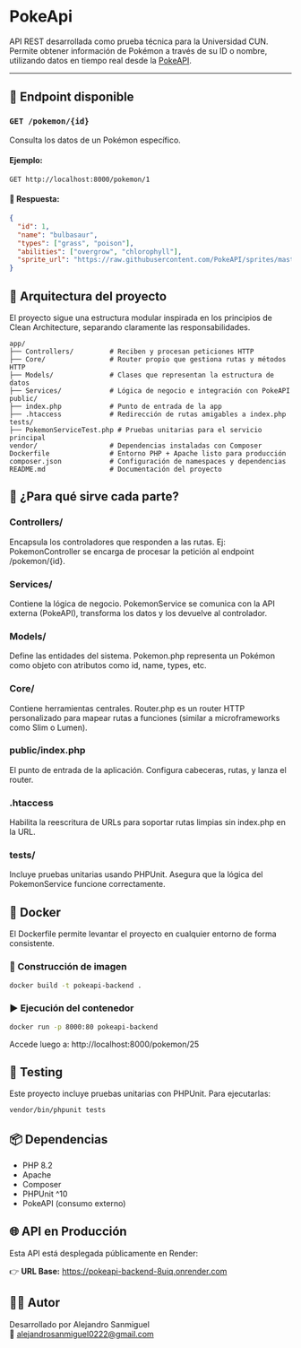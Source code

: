# PokeApi 

API REST desarrollada como prueba técnica para la Universidad CUN. Permite obtener información de Pokémon a través de su ID o nombre, utilizando datos en tiempo real desde la [PokeAPI](https://pokeapi.co/).

---

## 🚀 Endpoint disponible

### `GET /pokemon/{id}`

Consulta los datos de un Pokémon específico.

#### Ejemplo:
```
GET http://localhost:8000/pokemon/1
```

#### 🧾 Respuesta:
```json
{
  "id": 1,
  "name": "bulbasaur",
  "types": ["grass", "poison"],
  "abilities": ["overgrow", "chlorophyll"],
  "sprite_url": "https://raw.githubusercontent.com/PokeAPI/sprites/master/sprites/pokemon/1.png"
}
```

## 🧠 Arquitectura del proyecto

El proyecto sigue una estructura modular inspirada en los principios de Clean Architecture, separando claramente las responsabilidades.

```
app/
├── Controllers/         # Reciben y procesan peticiones HTTP
├── Core/                # Router propio que gestiona rutas y métodos HTTP
├── Models/              # Clases que representan la estructura de datos
├── Services/            # Lógica de negocio e integración con PokeAPI
public/
├── index.php            # Punto de entrada de la app
├── .htaccess            # Redirección de rutas amigables a index.php
tests/
├── PokemonServiceTest.php # Pruebas unitarias para el servicio principal
vendor/                  # Dependencias instaladas con Composer
Dockerfile               # Entorno PHP + Apache listo para producción
composer.json            # Configuración de namespaces y dependencias
README.md                # Documentación del proyecto
```

## 📁 ¿Para qué sirve cada parte?

### Controllers/
Encapsula los controladores que responden a las rutas. Ej: PokemonController se encarga de procesar la petición al endpoint /pokemon/{id}.

### Services/
Contiene la lógica de negocio. PokemonService se comunica con la API externa (PokeAPI), transforma los datos y los devuelve al controlador.

### Models/
Define las entidades del sistema. Pokemon.php representa un Pokémon como objeto con atributos como id, name, types, etc.

### Core/
Contiene herramientas centrales. Router.php es un router HTTP personalizado para mapear rutas a funciones (similar a microframeworks como Slim o Lumen).

### public/index.php
El punto de entrada de la aplicación. Configura cabeceras, rutas, y lanza el router.

### .htaccess
Habilita la reescritura de URLs para soportar rutas limpias sin index.php en la URL.

### tests/
Incluye pruebas unitarias usando PHPUnit. Asegura que la lógica del PokemonService funcione correctamente.

## 🐳 Docker

El Dockerfile permite levantar el proyecto en cualquier entorno de forma consistente.

### 🔧 Construcción de imagen
```bash
docker build -t pokeapi-backend .
```

### ▶️ Ejecución del contenedor
```bash
docker run -p 8000:80 pokeapi-backend
```

Accede luego a: http://localhost:8000/pokemon/25

## 🧪 Testing

Este proyecto incluye pruebas unitarias con PHPUnit. Para ejecutarlas:

```bash
vendor/bin/phpunit tests
```

## 📦 Dependencias

- PHP 8.2
- Apache
- Composer
- PHPUnit ^10
- PokeAPI (consumo externo)


## 🌐 API en Producción

Esta API está desplegada públicamente en Render:

👉 **URL Base:** https://pokeapi-backend-8uiq.onrender.com


## 👨‍💻 Autor

Desarrollado por Alejandro Sanmiguel  
📧 alejandrosanmiguel0222@gmail.com